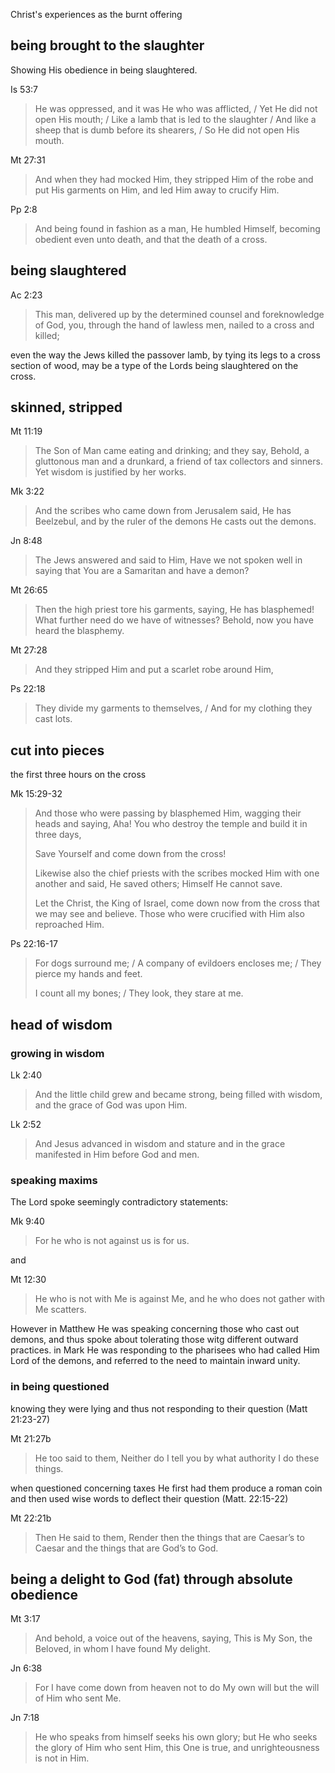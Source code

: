 Christ's experiences as the burnt offering

## being brought to the slaughter

Showing His obedience in being slaughtered.

Is 53:7
> He was oppressed, and it was He who was afflicted, / Yet He did not open His mouth; / Like a lamb that is led to the slaughter / And like a sheep that is dumb before its shearers, / So He did not open His mouth.

Mt 27:31
> And when they had mocked Him, they stripped Him of the robe and put His garments on Him, and led Him away to crucify Him.

Pp 2:8
> And being found in fashion as a man, He humbled Himself, becoming obedient even unto death, and that the death of a cross.

## being slaughtered

Ac 2:23
> This man, delivered up by the determined counsel and foreknowledge of God, you, through the hand of lawless men, nailed to a cross and killed;

even the way the Jews killed the passover lamb, by tying its legs to a cross section of wood, may be a type of the Lords being slaughtered on the cross.

## skinned, stripped

Mt 11:19
> The Son of Man came eating and drinking; and they say, Behold, a gluttonous man and a drunkard, a friend of tax collectors and sinners. Yet wisdom is justified by her works.

Mk 3:22
> And the scribes who came down from Jerusalem said, He has Beelzebul, and by the ruler of the demons He casts out the demons.

Jn 8:48
> The Jews answered and said to Him, Have we not spoken well in saying that You are a Samaritan and have a demon?

Mt 26:65
> Then the high priest tore his garments, saying, He has blasphemed! What further need do we have of witnesses? Behold, now you have heard the blasphemy.

Mt 27:28
> And they stripped Him and put a scarlet robe around Him,

Ps 22:18
> They divide my garments to themselves, / And for my clothing they cast lots.

## cut into pieces

the first three hours on the cross

Mk 15:29-32
> And those who were passing by blasphemed Him, wagging their heads and saying, Aha! You who destroy the temple and build it in three days,
> 
> Save Yourself and come down from the cross!
> 
> Likewise also the chief priests with the scribes mocked Him with one another and said, He saved others; Himself He cannot save.
> 
> Let the Christ, the King of Israel, come down now from the cross that we may see and believe. Those who were crucified with Him also reproached Him.

Ps 22:16-17
> For dogs surround me; / A company of evildoers encloses me; / They pierce my hands and feet.
> 
> I count all my bones; / They look, they stare at me.


## head of wisdom

### growing in wisdom

Lk 2:40
> And the little child grew and became strong, being filled with wisdom, and the grace of God was upon Him.

Lk 2:52
> And Jesus advanced in wisdom and stature and in the grace manifested in Him before God and men.

### speaking maxims

The Lord spoke seemingly contradictory statements:

Mk 9:40
> For he who is not against us is for us.

and

Mt 12:30
> He who is not with Me is against Me, and he who does not gather with Me scatters.

However in Matthew He was speaking concerning those who cast out demons, and thus spoke about tolerating those witg different outward practices. in Mark He was responding to the pharisees who had called Him Lord of the demons, and referred to the need to maintain inward unity.

### in being questioned

knowing they were lying and thus not responding to their question (Matt 21:23-27)

Mt 21:27b
> He too said to them, Neither do I tell you by what authority I do these things.

when questioned concerning taxes He first had them produce a roman coin and then used wise words to deflect their question (Matt. 22:15-22)

Mt 22:21b
> Then He said to them, Render then the things that are Caesar’s to Caesar and the things that are God’s to God.

## being a delight to God (fat) through absolute obedience

Mt 3:17
> And behold, a voice out of the heavens, saying, This is My Son, the Beloved, in whom I have found My delight.

Jn 6:38
> For I have come down from heaven not to do My own will but the will of Him who sent Me.

Jn 7:18
> He who speaks from himself seeks his own glory; but He who seeks the glory of Him who sent Him, this One is true, and unrighteousness is not in Him.



